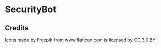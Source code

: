 # SecurityBot



## Credits
<div>Icons made by <a href="https://www.freepik.com/?__hstc=57440181.02f54fc3aa63415c91eba443e8e3c2a2.1558430741368.1558430741368.1558430741368.1&__hssc=57440181.4.1558430741369&__hsfp=4037109675" title="Freepik">Freepik</a> from <a href="https://www.flaticon.com/" 			    title="Flaticon">www.flaticon.com</a> is licensed by <a href="http://creativecommons.org/licenses/by/3.0/" 			    title="Creative Commons BY 3.0" target="_blank">CC 3.0 BY</a></div>
